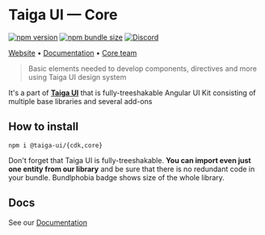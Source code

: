 # Taiga UI — Core

[![npm version](https://img.shields.io/npm/v/@taiga-ui/core.svg)](https://npmjs.com/package/@taiga-ui/core)
[![npm bundle size](https://img.shields.io/bundlephobia/minzip/@taiga-ui/core)](https://bundlephobia.com/result?p=@taiga-ui/core)
[![Discord](https://img.shields.io/discord/748677963142135818?color=7289DA&label=%23taiga-ui&logo=discord&logoColor=white)](https://discord.gg/Us8d8JVaTg)

[Website](https://taiga-ui.dev) • [Documentation](https://taiga-ui.dev/getting-started) •
[Core team](https://github.com/tinkoff/taiga-ui/#core-team)

> Basic elements needed to develop components, directives and more using Taiga UI design system

It's a part of [**Taiga UI**](https://github.com/tinkoff/taiga-ui) that is fully-treeshakable Angular UI Kit consisting
of multiple base libraries and several add-ons

## How to install

```
npm i @taiga-ui/{cdk,core}
```

Don't forget that Taiga UI is fully-treeshakable. **You can import even just one entity from our library** and be sure
that there is no redundant code in your bundle. Bundlphobia badge shows size of the whole library.

## Docs

See our [Documentation](https://taiga-ui.dev/getting-started)
